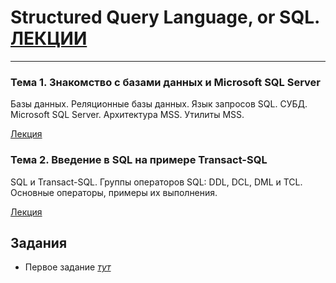 # Structured Query Language, or SQL. [ЛЕКЦИИ](https://tgjmjgj.github.io/sql/dist/index.html "Лекции")
***


###  Тема 1. Знакомство с базами данных и Microsoft SQL Server
Базы данных. Реляционные базы данных. Язык запросов SQL. СУБД. Microsoft SQL Server. Архитектура MSS. Утилиты MSS.

[Лекция](https://tgjmjgj.github.io/sharp/dist/lecture/1_mssqlserver/index.html "Лекция")

###  Тема 2. Введение в SQL на примере Transact-SQL
SQL и Transact-SQL. Группы операторов SQL: DDL, DCL, DML и TCL. Основные операторы, примеры их выполнения.

[Лекция](https://tgjmjgj.github.io/sharp/dist/lecture/2_sql/index.html "Лекция")



##  Задания
* Первое задание
	[_тут_](https://tgjmjgj.github.io/sql/dist/task/task_1/task_1.pdf "Задание 1")
